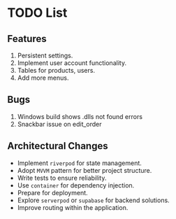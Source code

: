 # TODO List

## Features
1. Persistent settings.
2. Implement user account functionality.
3. Tables for products, users.
4. Add more menus.

## Bugs
1. Windows build shows .dlls not found errors
2. Snackbar issue on edit_order

## Architectural Changes
- Implement `riverpod` for state management.
- Adopt `MVVM` pattern for better project structure.
- Write tests to ensure reliability.
- Use `container` for dependency injection.
- Prepare for deployment.
- Explore `serverpod` or `supabase` for backend solutions.
- Improve routing within the application.
